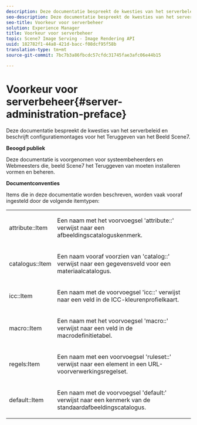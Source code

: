 ```yaml
---
description: Deze documentatie bespreekt de kwesties van het serverbeleid en beschrijft configuratiemontages voor het Teruggeven van het Beeld Scene7.
seo-description: Deze documentatie bespreekt de kwesties van het serverbeleid en beschrijft configuratiemontages voor het Teruggeven van het Beeld Scene7.
seo-title: Voorkeur voor serverbeheer
solution: Experience Manager
title: Voorkeur voor serverbeheer
topic: Scene7 Image Serving - Image Rendering API
uuid: 182782f1-44a8-421d-bacc-f08dcf95f58b
translation-type: tm+mt
source-git-commit: 7bc7b3a86fbcdc57cfdc31745fae3afc06e44b15

---
```



# Voorkeur voor serverbeheer{#server-administration-preface}

Deze documentatie bespreekt de kwesties van het serverbeleid en beschrijft configuratiemontages voor het Teruggeven van het Beeld Scene7.

**Beoogd publiek**

Deze documentatie is voorgenomen voor systeembeheerders en Webmeesters die, beeld Scene7 het Teruggeven van moeten installeren vormen en beheren.

**Documentconventies**

Items die in deze documentatie worden beschreven, worden vaak vooraf ingesteld door de volgende itemtypen:

<table id="simpletable_E96BA470B3CE4266A9E6ED0440A56C40"> 
 <tr class="strow"> 
  <td class="stentry"> <p>attribute::Item </p></td> 
  <td class="stentry"> <p>Een naam met het voorvoegsel 'attribute::' verwijst naar een afbeeldingscataloguskenmerk. </p></td> 
 </tr> 
 <tr class="strow"> 
  <td class="stentry"> <p>catalogus::Item </p></td> 
  <td class="stentry"> <p>Een naam vooraf voorzien van 'catalog::' verwijst naar een gegevensveld voor een materiaalcatalogus. </p></td> 
 </tr> 
 <tr class="strow"> 
  <td class="stentry"> <p>icc::Item </p></td> 
  <td class="stentry"> <p>Een naam met de voorvoegsel 'icc::' verwijst naar een veld in de ICC-kleurenprofielkaart. </p></td> 
 </tr> 
 <tr class="strow"> 
  <td class="stentry"> <p>macro::Item </p></td> 
  <td class="stentry"> <p>Een naam met het voorvoegsel 'macro::' verwijst naar een veld in de macrodefinitietabel. </p></td> 
 </tr> 
 <tr class="strow"> 
  <td class="stentry"> <p>regels:Item </p></td> 
  <td class="stentry"> <p>Een naam met een voorvoegsel 'ruleset::' verwijst naar een element in een URL-voorverwerkingsregelset. </p></td> 
 </tr> 
 <tr class="strow"> 
  <td class="stentry"> <p>default::Item </p></td> 
  <td class="stentry"> <p>Een naam met de voorvoegsel 'default:' verwijst naar een kenmerk van de standaardafbeeldingscatalogus. </p></td> 
 </tr> 
</table>

